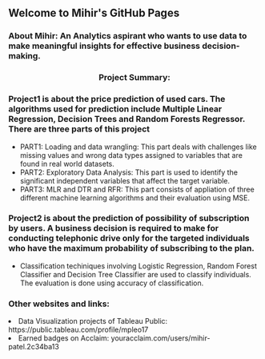 ## Welcome to Mihir's GitHub Pages
<h3>About Mihir: An Analytics aspirant who wants to use data to make meaningful insights for effective business decision-making. <h3>
  
<h3 align = "center" color = Blue>Project Summary:</h3>
<h3>Project1 is about the price prediction of used cars. The algorithms used for prediction include Multiple Linear Regression, Decision Trees and Random Forests Regressor. 
There are three parts of this project</h3>
<ul>
<li>PART1: Loading and data wrangling: This part deals with challenges like missing values and wrong data types assigned to variables that are found in real world datasets.</li>
<li>PART2: Exploratory Data Analysis: This part is used to identify the significant independent variables that affect the target variable.</li>
<li>PART3: MLR and DTR and RFR: This part consists of appliation of three different machine learning algorithms and their evaluation using MSE.</li></ul>


<h3>Project2 is about the prediction of possibility of subscription by users. A business decision is required to make for conducting telephonic drive only for the targeted individuals who have the maximum probability of subscribing to the plan.</h3>
<ul><li>Classification techiniques involving Logistic Regression, Random Forest Classifier and Decision Tree Classifier are used to classify individuals. The evaluation is done using accuracy of classification.</li></ul>

<h3>Other websites and links:</h3>
<li>Data Visualization projects of Tableau Public: <url> https://public.tableau.com/profile/mpleo17 </url></li>
<li>Earned badges on Acclaim: youracclaim.com/users/mihir-patel.2c34ba13 </li>

